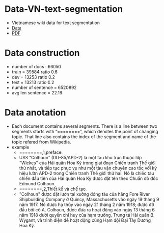 # Data-VN-text-segmentation
* Vietnamese wiki data for text segmentation 
 * [Data](https://drive.google.com/open?id=1AifvA7VKipLsYLfcAkit8QNtOzvD-JUB)
 * [PDF](https://huutiendang.github.io/files/Textseg.pdf)
# Data construction 
  * number of docs : 66050
  * train = 39584 ratio 0.6
  * dev  =  13253 ratio 0.2
  * test =  13213 ratio 0.2
  * number of sentence = 6520892
  * avg len sentence = 22.18
# Data anotation 
  * Each document contains several segments. There is a line between two segments starts with “========”, which denotes the point of changing topic. That line also contains the index of the segment and name of the topic refered from Wikipedia.
  * example 
    *  ========,1,preface.
      * USS "Colhoun" (DD-85/APD-2) là một tàu khu trục thuộc lớp "Wickes" của Hải quân Hoa Kỳ trong giai đoạn Chiến tranh Thế giới thứ nhất, và tiếp tục phục vụ như một tàu vận chuyển cao tốc với ký hiệu lườn APD-2 trong Chiến tranh Thế giới thứ hai.
Nó là chiếc tàu chiến đầu tiên của Hải quân Hoa Kỳ được đặt tên theo Chuẩn đô đốc Edmund Colhoun.
    * ========,2,Thiết kế và chế tạo.
     * "Colhoun" được đặt lườn tại xưởng đóng tàu của hãng Fore River Shipbuilding Company ở Quincy, Massachusetts vào ngày 19 tháng 9 năm 1917.
Nó được hạ thủy vào ngày 21 tháng 2 năm 1918; được đỡ đầu bởi cô A. Colhoun, được đưa ra hoạt động vào ngày 13 tháng 6 năm 1918 dưới quyền chỉ huy của hạm trưởng, Trung tá Hải quân B. Wygant, và trình diện để hoạt động cùng Hạm đội Đại Tây Dương Hoa Kỳ.
